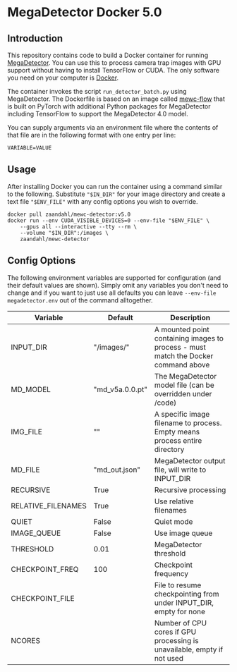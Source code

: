 # MegaDetector Docker 5.0

## Introduction
This repository contains code to build a Docker container for running [MegaDetector](https://github.com/agentmorris/MegaDetector/blob/main/megadetector.md). You can use this to process camera trap images with GPU support without having to install TensorFlow or CUDA. The only software you need on your computer is [Docker](https://www.docker.com). 

The container invokes the script `run_detector_batch.py` using MegaDetector. The Dockerfile is based on an image called [mewc-flow](https://github.com/zaandahl/mewc-torch) that is built on PyTorch with additional Python packages for MegaDetector including TensorFlow to support the MegaDetector 4.0 model.

You can supply arguments via an environment file where the contents of that file are in the following format with one entry per line:
```
VARIABLE=VALUE
```

## Usage

After installing Docker you can run the container using a command similar to the following. Substitute `"$IN_DIR"` for your image directory and create a text file `"$ENV_FILE"` with any config options you wish to override. 

```
docker pull zaandahl/mewc-detector:v5.0
docker run --env CUDA_VISIBLE_DEVICES=0 --env-file "$ENV_FILE" \
    --gpus all --interactive --tty --rm \
    --volume "$IN_DIR":/images \
    zaandahl/mewc-detector
```

## Config Options

The following environment variables are supported for configuration (and their default values are shown). Simply omit any variables you don't need to change and if you want to just use all defaults you can leave `--env-file megadetector.env` out of the command alltogether. 

| Variable | Default | Description |
| ---------|---------|------------ |
| INPUT_DIR | "/images/" | A mounted point containing images to process - must match the Docker command above |
| MD_MODEL | "md_v5a.0.0.pt" | The MegaDetector model file (can be overridden under /code) |
| IMG_FILE | "" | A specific image filename to process. Empty means process entire directory |
| MD_FILE | "md_out.json" | MegaDetector output file, will write to INPUT_DIR |
| RECURSIVE | True | Recursive processing |
| RELATIVE_FILENAMES | True | Use relative filenames |
| QUIET | False | Quiet mode |
| IMAGE_QUEUE | False | Use image queue |
| THRESHOLD | 0.01 | MegaDetector threshold |
| CHECKPOINT_FREQ | 100 | Checkpoint frequency |
| CHECKPOINT_FILE | | File to resume checkpointing from under INPUT_DIR, empty for none |
| NCORES | | Number of CPU cores if GPU processing is unavailable, empty if not used |
